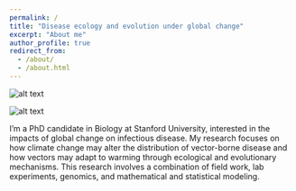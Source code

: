 ```yaml
---
permalink: /
title: "Disease ecology and evolution under global change"
excerpt: "About me"
author_profile: true
redirect_from: 
  - /about/
  - /about.html
---
```


![alt text](https://github.com/lcouper/assets/MaleinFlight.jpg)

![alt text](https://github.com/lcouper/lcouper.github.io/assets/MaleinFlight.jpg)

I’m a PhD candidate in Biology at Stanford University, interested in the impacts of global change on infectious disease. My research focuses on how climate change may alter the distribution of vector-borne disease and how vectors may adapt to warming through ecological and evolutionary mechanisms. This research involves a combination of field work, lab experiments, genomics, and mathematical and statistical modeling. 

